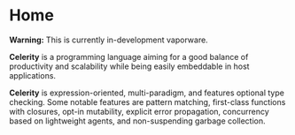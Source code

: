 # Home

**Warning:** This is currently in-development vaporware.

**Celerity** is a programming language aiming for a good balance of
productivity and scalability while being easily embeddable in host applications.

**Celerity** is expression-oriented, multi-paradigm, and features optional type
checking. Some notable features are pattern matching, first-class functions with
closures, opt-in mutability, explicit error propagation, concurrency based on
lightweight agents, and non-suspending garbage collection.
